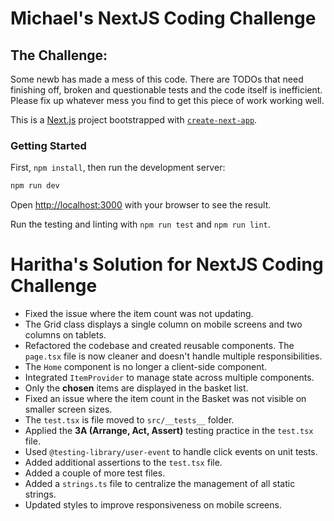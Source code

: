 # Michael's NextJS Coding Challenge

## The Challenge:
Some newb has made a mess of this code. There are TODOs that need finishing off, broken and questionable tests and the code itself is inefficient.  
Please fix up whatever mess you find to get this piece of work working well.

This is a [Next.js](https://nextjs.org/) project bootstrapped with [`create-next-app`](https://github.com/vercel/next.js/tree/canary/packages/create-next-app).

### Getting Started

First, `npm install`, then run the development server:

```bash
npm run dev
```

Open [http://localhost:3000](http://localhost:3000) with your browser to see the result.

Run the testing and linting with `npm run test` and `npm run lint`.

# Haritha's Solution for NextJS Coding Challenge

* Fixed the issue where the item count was not updating.
* The Grid class displays a single column on mobile screens and two columns on tablets.
* Refactored the codebase and created reusable components. The `page.tsx` file is now cleaner and doesn't handle multiple responsibilities.
* The `Home` component is no longer a client-side component.
* Integrated `ItemProvider` to manage state across multiple components.
* Only the **chosen** items are displayed in the basket list.
* Fixed an issue where the item count in the Basket was not visible on smaller screen sizes.
* The `test.tsx` is file moved to `src/__tests__` folder. 
* Applied the **3A (Arrange, Act, Assert)** testing practice in the `test.tsx` file.
* Used `@testing-library/user-event` to handle click events on unit tests.
* Added additional assertions to the `test.tsx` file.
* Added a couple of more test files. 
* Added a `strings.ts` file to centralize the management of all static strings.
* Updated styles to improve responsiveness on mobile screens.
